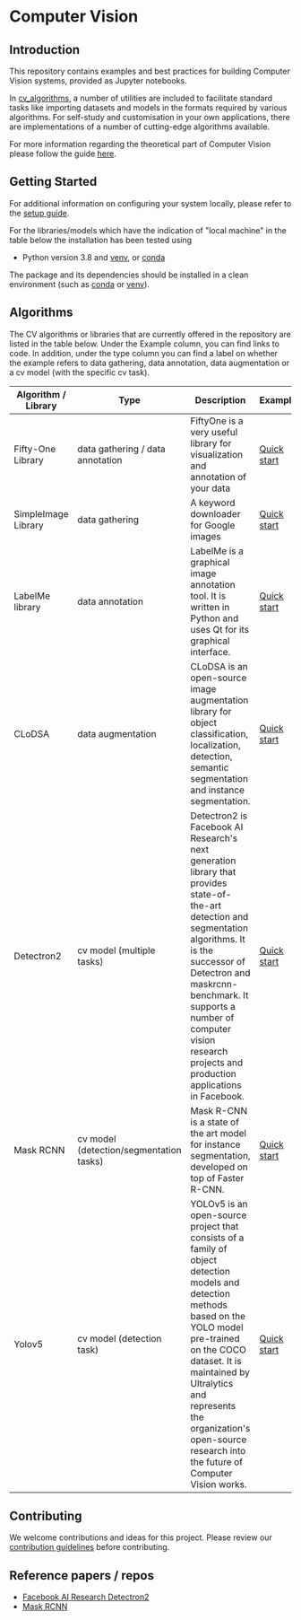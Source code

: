 # Computer Vision

## Introduction

This repository contains examples and best practices for building Computer Vision systems, provided as Jupyter notebooks.

In [cv_algorithms](cv_algorithms), a number of utilities are included to facilitate standard tasks like importing datasets and models in the formats required by various algorithms. For self-study and customisation in your own applications, there are implementations of a number of cutting-edge algorithms available.

For more information regarding the theoretical part of Computer Vision please follow the guide [here](cv_algorithms/README.md).

## Getting Started

For additional information on configuring your system locally, please refer to the [setup guide](SETUP.md).

For the libraries/models which have the indication of "local machine" in the table below the installation has been tested using
- Python version 3.8 and [venv](https://docs.python.org/3/library/venv.html), or [conda](https://docs.conda.io/projects/conda/en/latest/glossary.html?highlight=environment#conda-environment)

The package and its dependencies should be installed in a clean environment (such as
[conda](https://docs.conda.io/projects/conda/en/latest/glossary.html?highlight=environment#conda-environment) or [venv](https://docs.python.org/3/library/venv.html)).


## Algorithms

The CV algorithms or libraries that are currently offered in the repository are listed in the table below. Under the Example column, you can find links to code. In addition, under the type column you can find a label on whether the example refers to data gathering, data annotation, data augmentation or a cv model (with the specific cv task). 


| Algorithm / Library | Type | Description | Example |
|-----------|------|-------------|---------|
| Fifty-One Library | data gathering / data annotation | FiftyOne is a very useful library for visualization and annotation of your data | [Quick start](data_gathering/FiftyOne_(for_M1).py) |
| SimpleImage Library | data gathering | A keyword downloader for Google images | [Quick start](data_gathering/SimpleImage.py) |
| LabelMe library | data annotation | LabelMe is a graphical image annotation tool. It is written in Python and uses Qt for its graphical interface. | [Quick start](data_annotation/LabelMe.py) |
| CLoDSA | data augmentation | CLoDSA is an open-source image augmentation library for object classification, localization, detection, semantic segmentation and instance segmentation. | [Quick start](data_augmentation/CLODSA.ipynb) |
| Detectron2 | cv model (multiple tasks) | Detectron2 is Facebook AI Research's next generation library that provides state-of-the-art detection and segmentation algorithms. It is the successor of Detectron and maskrcnn-benchmark. It supports a number of computer vision research projects and production applications in Facebook. | [Quick start](examples/Detectron_2.ipynb) |
| Mask RCNN | cv model (detection/segmentation tasks) | Mask R-CNN is a state of the art model for instance segmentation, developed on top of Faster R-CNN. | [Quick start](examples/MaskRCNN.ipynb) | G
| Yolov5 | cv model (detection task) | YOLOv5 is an open-source project that consists of a family of object detection models and detection methods based on the YOLO model pre-trained on the COCO dataset. It is maintained by Ultralytics and represents the organization's open-source research into the future of Computer Vision works. | [Quick start](examples/YOLOv5.ipynb) |

## Contributing

We welcome contributions and ideas for this project. Please review our [contribution guidelines](CONTRIBUTING.md) before contributing.

## Reference papers / repos
- [Facebook AI Research Detectron2](https://github.com/facebookresearch/detectron2)
- [Mask RCNN](https://arxiv.org/abs/1703.06870)
